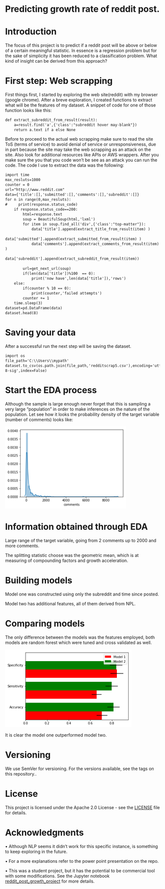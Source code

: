 # Predicting growth rate of reddit post.

# Introduction

The focus of this project is to predict if a reddit post will be above or below of a certain meaningful statistic. In essence is a regression problem but for the sake of simplicity it has been reduced to a classification problem. What kind of insight can be derived from this approach?

# First step: Web scrapping
First things first, I started by exploring the web site(reddit) with my browser (google chrome). After a breve exploration, I created functions to extract what will be the features of my dataset. A snippet of code for one of those function looks like this:
```
def extract_subreddit_from_result(result):
    a=result.find('a',{'class':"subreddit hover may-blank"})
    return a.text if a else None
```
Before to proceed to the actual web scrapping make sure to read the site ToS (terms of service) to avoid denial of service or unresponsiveness, due in part because the site may take the web scrapping as an attack on the site. Also look for additional resources like APIs or AWS wrappers. After you make sure the you that you code won’t be see as an attack you can run the code. The code I use to extract the data was the following:
```
import time
max_resluts=1000
counter = 0
url="http://www.reddit.com"
data={'title':[],'submitted':[],'comments':[],'subreddit':[]}
for n in range(0,max_resluts):
#     print(response.status_code)
    if response.status_code==200:    
        html=response.text
        soup = BeautifulSoup(html,'lxml')        
        for item in soup.find_all('div',{'class':"top-matter"}):
            data['title'].append(extract_title_from_result(item) )
            data['submitted'].append(extract_submitted_from_result(item) )
            data['comments'].append(extract_comments_from_result(item) )
            data['subreddit'].append(extract_subreddit_from_result(item))
        
        url=get_next_url(soup)
        if(len(data['title'])%100  == 0):
            print('now have',len(data['title']),'rows')
    else:
        if(counter % 10 == 0):
            print(counter,'failed attempts')
        counter += 1
    time.sleep(3)
dataset=pd.DataFrame(data)
dataset.head(8) 
```
# Saving your data
After a successful run the next step will be saving the dataset.
```
import os                                                                       
file_path='C:\\Users\\mypath'   
dataset.to_csv(os.path.join(file_path,'redditscrap5.csv'),encoding='utf-8-sig',index=False)   
```

# Start the EDA process

Although the sample is large enough never forget that this is sampling a very large “population” in order to make inferences on the nature of the population. Let see how it looks the probability density of the target variable (number of comments) looks like:

![proj3hist.png](proj3hist.png)

# Information obtained through EDA

Large range of the target variable, going from 2 comments up to 2000 and more comments. 

The splitting statistic choose was the geometric mean, which is at measuring of compounding factors and growth acceleration.

# Building models 
Model one was constructed using only the subreddit and time since posted.

Model two has additional features, all of them derived from NPL.

# Comparing models
The only difference between the models was the features employed, both models are random forest which were tuned and cross validated as well.

![barmodels.png](barmodels.png)

It is clear the model one outperformed model two.

# Versioning

We use SemVer for versioning. For the versions available, see the tags on this repository..

# License

This project is licensed under the Apache 2.0 License - see the [LICENSE](LICENSE) file for details.

# Acknowledgments
•	Although NLP seems it didn’t work for this specific instance, is something to keep exploring in the future.

•	For a more explanations refer to the power point presentation on the repo.

•	This was a student project, but it has the potential to be commercial tool with some modifications. See the Jupyter notebook   [reddit_post_growth_project](reddit_post_growth_project.ipynb) for more details.


